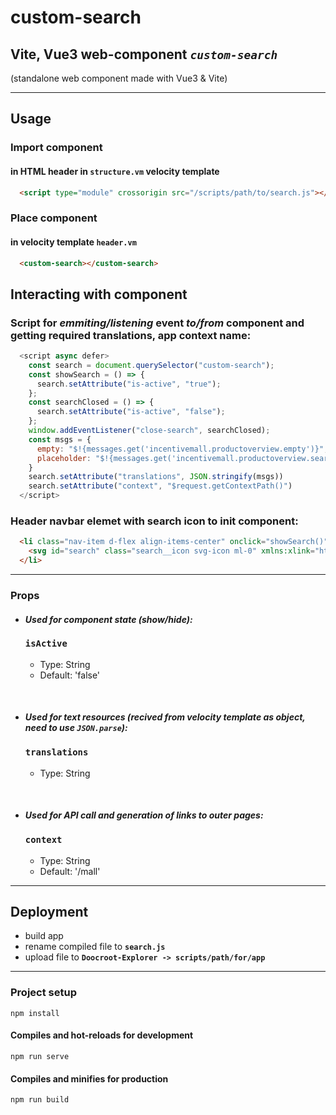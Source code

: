 # custom-search

## Vite, Vue3 web-component *`custom-search`*

(standalone web component made with Vue3 & Vite)

<hr>

## Usage

### Import component

#### in HTML header in `structure.vm` velocity template

```html
  <script type="module" crossorigin src="/scripts/path/to/search.js"></script>
```

### Place component

#### in velocity template `header.vm`

```html
  <custom-search></custom-search>
```

## Interacting with component

### Script for *emmiting/listening* event *to/from* component and getting required translations, app context name:

```js
  <script async defer>
    const search = document.querySelector("custom-search");
    const showSearch = () => {
      search.setAttribute("is-active", "true");
    };
    const searchClosed = () => {
      search.setAttribute("is-active", "false");
    };
    window.addEventListener("close-search", searchClosed);
    const msgs = {
      empty: "$!{messages.get('incentivemall.productoverview.empty')}",
      placeholder: "$!{messages.get('incentivemall.productoverview.search')}"
    }
    search.setAttribute("translations", JSON.stringify(msgs))
    search.setAttribute("context", "$request.getContextPath()")
  </script>
```

### Header navbar elemet with search icon to init component:

```html
  <li class="nav-item d-flex align-items-center" onclick="showSearch()">  
    <svg id="search" class="search__icon svg-icon ml-0" xmlns:xlink="http://www.w3.org/1999/xlink" xmlns="http://www.w3.org/2000/svg" version="1.1"><use xlink:href="/images/icons/all_in_one.svg#search"></use></svg>
  </li>
```

<hr>

### Props

- #### ***Used for component state (show/hide):***

  ### **`isActive`**

    - Type: String
    - Default: 'false'

<br/>

- #### ***Used for text resources (recived from velocity template as object, need to use `JSON.parse`):***

  ### **`translations`**

    - Type: String

<br/>

- #### ***Used for API call and generation of links to outer pages:***

  ### **`context`**

    - Type: String
    - Default: '/mall'

<hr>

## Deployment

- build app 
- rename compiled file to **`search.js`**
- upload file to **`Doocroot-Explorer -> scripts/path/for/app`**

<hr>

### Project setup

```
npm install
```

#### Compiles and hot-reloads for development

```
npm run serve
```

#### Compiles and minifies for production

```
npm run build
```
